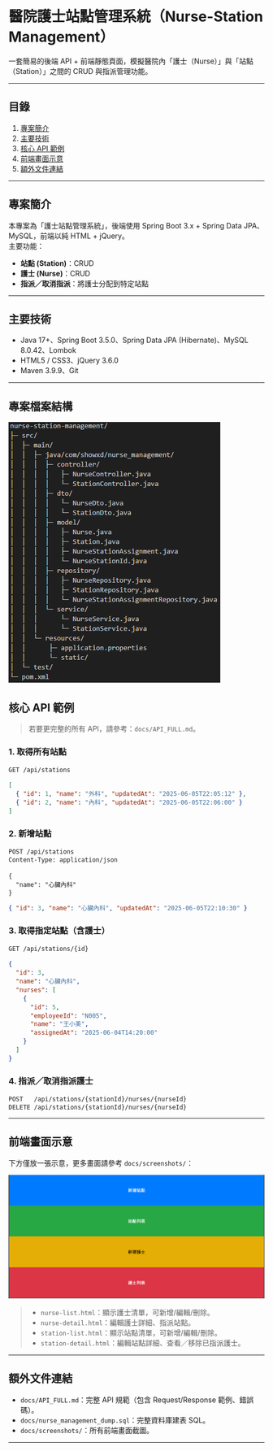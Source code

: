 # 醫院護士站點管理系統（Nurse-Station Management）

一套簡易的後端 API + 前端靜態頁面，模擬醫院內「護士（Nurse）」與「站點（Station）」之間的 CRUD 與指派管理功能。

---

## 目錄

1. [專案簡介](#專案簡介)
2. [主要技術](#主要技術)
3. [核心 API 範例](#核心-api-範例)
4. [前端畫面示意](#前端畫面示意)
5. [額外文件連結](#額外文件連結)

---

## 專案簡介

本專案為「護士站點管理系統」，後端使用 Spring Boot 3.x + Spring Data JPA、MySQL，前端以純 HTML + jQuery。  
主要功能：  
- **站點 (Station)**：CRUD  
- **護士 (Nurse)**：CRUD  
- **指派／取消指派**：將護士分配到特定站點

---

## 主要技術

- Java 17+、Spring Boot 3.5.0、Spring Data JPA (Hibernate)、MySQL 8.0.42、Lombok  
- HTML5 / CSS3、jQuery 3.6.0  
- Maven 3.9.9、Git  

---

## 專案檔案結構

![架構圖](docs/screenshots/architecture.png)


## 核心 API 範例

> 若要更完整的所有 API，請參考：`docs/API_FULL.md`。

### 1. 取得所有站點

```
GET /api/stations
```

```json
[
  { "id": 1, "name": "外科", "updatedAt": "2025-06-05T22:05:12" },
  { "id": 2, "name": "內科", "updatedAt": "2025-06-05T22:06:00" }
]
```

### 2. 新增站點

```
POST /api/stations
Content-Type: application/json

{
  "name": "心臟內科"
}
```

```json
{ "id": 3, "name": "心臟內科", "updatedAt": "2025-06-05T22:10:30" }
```

### 3. 取得指定站點（含護士）

```
GET /api/stations/{id}
```

```json
{
  "id": 3,
  "name": "心臟內科",
  "nurses": [
    {
      "id": 5,
      "employeeId": "N005",
      "name": "王小美",
      "assignedAt": "2025-06-04T14:20:00"
    }
  ]
}
```

### 4. 指派／取消指派護士

```
POST   /api/stations/{stationId}/nurses/{nurseId}
DELETE /api/stations/{stationId}/nurses/{nurseId}
```

---

## 前端畫面示意

下方僅放一張示意，更多畫面請參考 `docs/screenshots/`：

![首頁範例](docs/screenshots/index.png)

> * `nurse-list.html`：顯示護士清單，可新增/編輯/刪除。
> * `nurse-detail.html`：編輯護士詳細、指派站點。
> * `station-list.html`：顯示站點清單，可新增/編輯/刪除。
> * `station-detail.html`：編輯站點詳細、查看／移除已指派護士。

---

## 額外文件連結

* `docs/API_FULL.md`：完整 API 規範（包含 Request/Response 範例、錯誤碼）。
* `docs/nurse_management_dump.sql`：完整資料庫建表 SQL。
* `docs/screenshots/`：所有前端畫面截圖。

---
